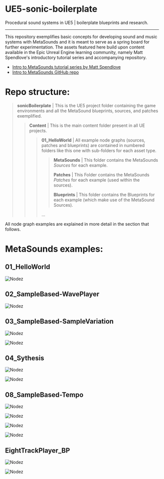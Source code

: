# UE5-sonic-boilerplate
Procedural sound systems in UE5 | boilerplate blueprints and research.

---
This repository exemplifies basic concepts for developing sound and music systems with MetaSounds and it is meant to serve as a spring board for further experimentation. The assets featured here build upon content available in the Epic Unreal Engine learning community, namely Matt Spendlove's introductory tutorial series and accompanying repository.

- [Intro to MetaSounds tutorial series by Matt Spendlove](https://dev.epicgames.com/community/learning/tutorials/Kw7l/unreal-engine-metasounds)
- [Intro to MetaSounds GitHub repo](https://github.com/msp/6070-intro-to-metasounds)
# Repo structure:

> **sonicBoilerplate** | This is the UE5 project folder containing the game environments and all the MetaSound blueprints, sources, and patches exemplified.
> 
>>**Content** | This is the main content folder present in all UE projects.
>>
>>> **01_HelloWorld** | All example node graphs (sources, patches and blueprints) are contained in numbered folders like this one with sub-folders for each asset type.
>>> 
>>> > **MetaSounds** | This folder contains the MetaSounds *Sources* for each example.
>>> > 
>>> > **Patches** | This Folder contains the MetaSounds *Patches* for each example (used within the sources).
>>> > 
>>> > **Blueprints** | This folder contains the Blueprints for each example (which make use of the MetaSound Sources).
>>> > 
>>> ...

All node graph examples are explained in more detail in the section that follows.
# MetaSounds examples:

## 01_HelloWorld

![Nodez](./Screenshots/SonicB_HelloWorld.png)
## 02_SampleBased-WavePlayer

![Nodez](./Screenshots/SonicB_WavePlayer.png)
## 03_SampleBased-SampleVariation

![Nodez](./Screenshots/SonicB_SampleVariation.png)

![Nodez](./Screenshots/SonicB_SampleVarWeights.png)
## 04_Sythesis

![Nodez](./Screenshots/SonicB_SubtractiveSynth.png)

![Nodez](./Screenshots/SonicB_MonoSynth.png)
## 08_SampleBased-Tempo

![Nodez](./Screenshots/SonicB_SamplePlayerBPM.png)

![Nodez](./Screenshots/SonicB_MultiSampleTrackPlayer.png)

![Nodez](./Screenshots/SonicB_MultiWaveMixer_01.png)

![Nodez](./Screenshots/SonicB_MultiWaveMixer_02.png)

## EightTrackPlayer_BP

![Nodez](./Screenshots/SonicB_8trackPlayerBP.png)

![Nodez](./Screenshots/SonicB_8trackPlayerSource.png)
